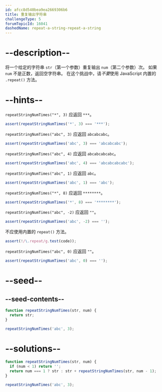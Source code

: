```yaml
---
id: afcc8d540bea9ea2669306b6
title: 重复输出字符串
challengeType: 5
forumTopicId: 16041
dashedName: repeat-a-string-repeat-a-string
---
```


# --description--

将一个给定的字符串 `str`（第一个参数）重复输出 `num`（第二个参数）次。 如果 `num` 不是正数，返回空字符串。 在这个挑战中，请*不要*使用 JavaScript 内置的 `.repeat()` 方法。

# --hints--

`repeatStringNumTimes("*", 3)` 应返回 `***`。

```js
assert(repeatStringNumTimes('*', 3) === '***');
```

`repeatStringNumTimes("abc", 3)` 应返回 `abcabcabc`。

```js
assert(repeatStringNumTimes('abc', 3) === 'abcabcabc');
```

`repeatStringNumTimes("abc", 4)` 应返回 `abcabcabcabc`。

```js
assert(repeatStringNumTimes('abc', 4) === 'abcabcabcabc');
```

`repeatStringNumTimes("abc", 1)` 应返回 `abc`。

```js
assert(repeatStringNumTimes('abc', 1) === 'abc');
```

`repeatStringNumTimes("*", 8)` 应返回 `********`。

```js
assert(repeatStringNumTimes('*', 8) === '********');
```

`repeatStringNumTimes("abc", -2)` 应返回 `""`。

```js
assert(repeatStringNumTimes('abc', -2) === '');
```

不应使用内置的 `repeat()` 方法。

```js
assert(!/\.repeat/g.test(code));
```

`repeatStringNumTimes("abc", 0)` 应返回 `""`。

```js
assert(repeatStringNumTimes('abc', 0) === '');
```

# --seed--

## --seed-contents--

```js
function repeatStringNumTimes(str, num) {
  return str;
}

repeatStringNumTimes('abc', 3);
```

# --solutions--

```js
function repeatStringNumTimes(str, num) {
  if (num < 1) return '';
  return num === 1 ? str : str + repeatStringNumTimes(str, num - 1);
}

repeatStringNumTimes('abc', 3);
```
